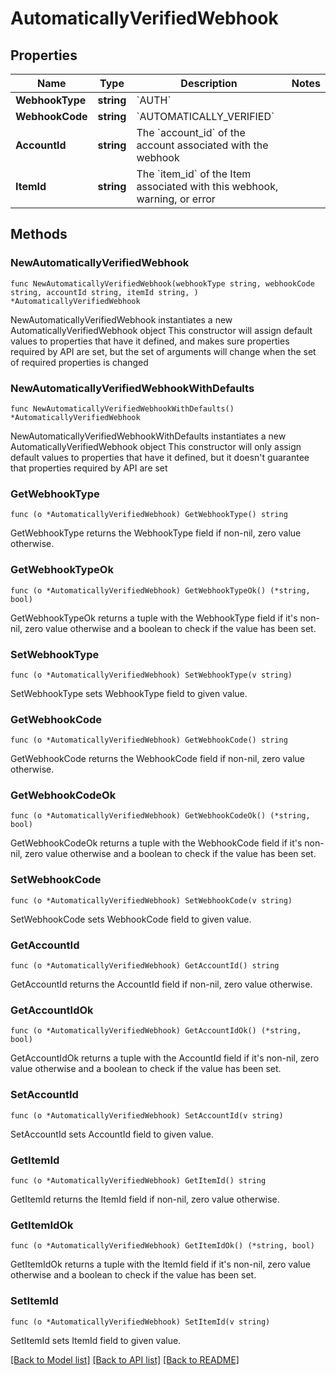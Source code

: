 # AutomaticallyVerifiedWebhook

## Properties

Name | Type | Description | Notes
------------ | ------------- | ------------- | -------------
**WebhookType** | **string** | &#x60;AUTH&#x60; | 
**WebhookCode** | **string** | &#x60;AUTOMATICALLY_VERIFIED&#x60; | 
**AccountId** | **string** | The &#x60;account_id&#x60; of the account associated with the webhook | 
**ItemId** | **string** | The &#x60;item_id&#x60; of the Item associated with this webhook, warning, or error | 

## Methods

### NewAutomaticallyVerifiedWebhook

`func NewAutomaticallyVerifiedWebhook(webhookType string, webhookCode string, accountId string, itemId string, ) *AutomaticallyVerifiedWebhook`

NewAutomaticallyVerifiedWebhook instantiates a new AutomaticallyVerifiedWebhook object
This constructor will assign default values to properties that have it defined,
and makes sure properties required by API are set, but the set of arguments
will change when the set of required properties is changed

### NewAutomaticallyVerifiedWebhookWithDefaults

`func NewAutomaticallyVerifiedWebhookWithDefaults() *AutomaticallyVerifiedWebhook`

NewAutomaticallyVerifiedWebhookWithDefaults instantiates a new AutomaticallyVerifiedWebhook object
This constructor will only assign default values to properties that have it defined,
but it doesn't guarantee that properties required by API are set

### GetWebhookType

`func (o *AutomaticallyVerifiedWebhook) GetWebhookType() string`

GetWebhookType returns the WebhookType field if non-nil, zero value otherwise.

### GetWebhookTypeOk

`func (o *AutomaticallyVerifiedWebhook) GetWebhookTypeOk() (*string, bool)`

GetWebhookTypeOk returns a tuple with the WebhookType field if it's non-nil, zero value otherwise
and a boolean to check if the value has been set.

### SetWebhookType

`func (o *AutomaticallyVerifiedWebhook) SetWebhookType(v string)`

SetWebhookType sets WebhookType field to given value.


### GetWebhookCode

`func (o *AutomaticallyVerifiedWebhook) GetWebhookCode() string`

GetWebhookCode returns the WebhookCode field if non-nil, zero value otherwise.

### GetWebhookCodeOk

`func (o *AutomaticallyVerifiedWebhook) GetWebhookCodeOk() (*string, bool)`

GetWebhookCodeOk returns a tuple with the WebhookCode field if it's non-nil, zero value otherwise
and a boolean to check if the value has been set.

### SetWebhookCode

`func (o *AutomaticallyVerifiedWebhook) SetWebhookCode(v string)`

SetWebhookCode sets WebhookCode field to given value.


### GetAccountId

`func (o *AutomaticallyVerifiedWebhook) GetAccountId() string`

GetAccountId returns the AccountId field if non-nil, zero value otherwise.

### GetAccountIdOk

`func (o *AutomaticallyVerifiedWebhook) GetAccountIdOk() (*string, bool)`

GetAccountIdOk returns a tuple with the AccountId field if it's non-nil, zero value otherwise
and a boolean to check if the value has been set.

### SetAccountId

`func (o *AutomaticallyVerifiedWebhook) SetAccountId(v string)`

SetAccountId sets AccountId field to given value.


### GetItemId

`func (o *AutomaticallyVerifiedWebhook) GetItemId() string`

GetItemId returns the ItemId field if non-nil, zero value otherwise.

### GetItemIdOk

`func (o *AutomaticallyVerifiedWebhook) GetItemIdOk() (*string, bool)`

GetItemIdOk returns a tuple with the ItemId field if it's non-nil, zero value otherwise
and a boolean to check if the value has been set.

### SetItemId

`func (o *AutomaticallyVerifiedWebhook) SetItemId(v string)`

SetItemId sets ItemId field to given value.



[[Back to Model list]](../README.md#documentation-for-models) [[Back to API list]](../README.md#documentation-for-api-endpoints) [[Back to README]](../README.md)


